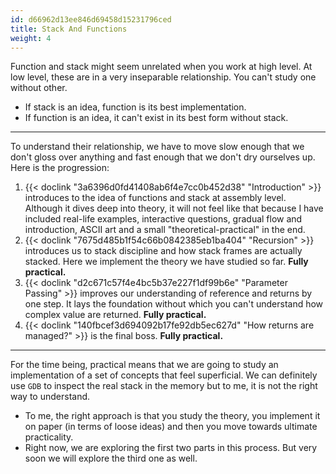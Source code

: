 ```yaml
---
id: d66962d13ee846d69458d15231796ced
title: Stack And Functions
weight: 4
---
```


Function and stack might seem unrelated when you work at high level. At low level, these are in a very inseparable relationship. You can't study one without other.

* If stack is an idea, function is its best implementation.
* If function is an idea, it can't exist in its best form without stack.

***

To understand their relationship, we have to move slow enough that we don't gloss over anything and fast enough that we don't dry ourselves up. Here is the progression:

1. {{< doclink "3a6396d0fd41408ab6f4e7cc0b452d38" "Introduction" >}} introduces to the idea of functions and stack at assembly level. Although it dives deep into theory, it will not feel like that because I have included real-life examples, interactive questions, gradual flow and introduction, ASCII art and a small "theoretical-practical" in the end.
2. {{< doclink "7675d485b1f54c66b0842385eb1ba404" "Recursion" >}} introduces us to stack discipline and how stack frames are actually stacked. Here we implement the theory we have studied so far. **Fully practical.**
3. {{< doclink "d2c671c57f4e4bc5b37e227f1df99b6e" "Parameter Passing" >}} improves our understanding of reference and returns by one step. It lays the foundation without which you can't understand how complex value are returned. **Fully practical.**
4. {{< doclink "140fbcef3d694092b17fe92db5ec627d" "How returns are managed?" >}} is the final boss. **Fully practical.**

***

For the time being, practical means that we are going to study an implementation of a set of concepts that feel superficial. We can definitely use `GDB` to inspect the real stack in the memory but to me, it is not the right way to understand.

* To me, the right approach is that you study the theory, you implement it on paper (in terms of loose ideas) and then you move towards ultimate practicality.
* Right now, we are exploring the first two parts in this process. But very soon we will explore the third one as well.












